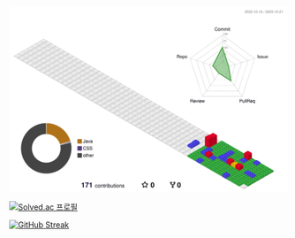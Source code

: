 
![](./profile-3d-contrib/profile-gitblock.svg)



[![Solved.ac
프로필](http://mazassumnida.wtf/api/v2/generate_badge?boj=babyho99)](https://solved.ac/babyho99)



[![GitHub Streak](https://streak-stats.demolab.com?user=muyahoya&theme=ambient-gradient&hide_border=true&locale=ko&date_format=%5BY.%5Dn.j&card_width=500&hide_total_contributions=true)](https://git.io/streak-stats)



